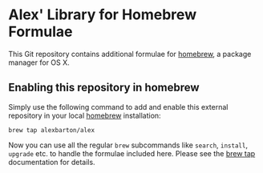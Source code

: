 Alex' Library for Homebrew Formulae
===================================

This Git repository contains additional formulae for [homebrew], a package
manager for OS X.

Enabling this repository in homebrew
------------------------------------

Simply use the following command to add and enable this external repository
in your local [homebrew] installation:

`brew tap alexbarton/alex`

Now you can use all the regular `brew` subcommands like `search`, `install`,
`upgrade` etc. to handle the formulae included here. Please see the [brew tap]
documentation for details.


[homebrew]:http://mxcl.github.com/homebrew/
[brew tap]:https://github.com/Homebrew/homebrew/blob/master/share/doc/homebrew/brew-tap.md
